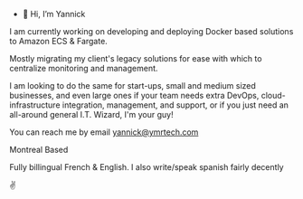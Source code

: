 - 👋 Hi, I’m Yannick

I am currently working on developing and deploying Docker based solutions to Amazon ECS & Fargate.

Mostly migrating my client's legacy solutions for ease with which to centralize monitoring and management.

I am looking to do the same for start-ups, small and medium sized businesses, and even large ones if your team needs extra DevOps, cloud-infrastructure integration, management, and support, or if you just need an all-around general I.T. Wizard, I'm your guy!

You can reach me by email yannick@ymrtech.com

Montreal Based

Fully billingual French & English. I also write/speak spanish fairly decently

✌️
